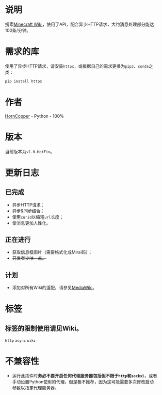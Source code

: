# 说明
搜索[Minecraft Wiki](https://minecraft.fandom.com/zh/wiki/Minecraft_Wiki)，使用了API，配合异步HTTP请求，大约消息处理部分能达100条/分钟。

# 需求的库
使用了异步HTTP请求，请安装```httpx```，或根据自己的需求更换为```pip3```、```conda```之类：
```bash
pip install httpx
```

# 作者
[HornCopper](https://github.com/HornCopper) - Python - 100%

# 版本
当前版本为```v1.0-HotFix```。

# 更新日志
## 已完成

* 异步HTTP请求；
* 异步&同步结合；
* 使用```curid```以缩短```url```长度；
* 使消息更加人性化。
## 正在进行

* 获取信息框图片（需要格式化成Mirai码）；
* ~~开发者少咕一点。~~

## 计划

* 添加对所有Wiki的适配，请参见[MediaWiki](https://mediawiki.org)。

# 标签
标签的限制使用请见Wiki。
----------
```http``` ```async``` ```wiki```

# 不兼容性
* 运行此插件时**务必不要开启任何代理服务器包括但不限于```http```和```socks5```**，或者手动设置Python使用的代理，但是极不推荐，因为这可能需要多次修改启动参数以指定代理服务器。
